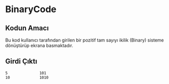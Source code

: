 # BinaryCode
 
## Kodun Amacı

Bu kod kullanıcı tarafından girilen bir pozitif tam sayıyı ikilik (Binary) sisteme 
dönüştürüp ekrana basmaktadır.

## Girdi          Çıktı
    5              101
    10             1010
